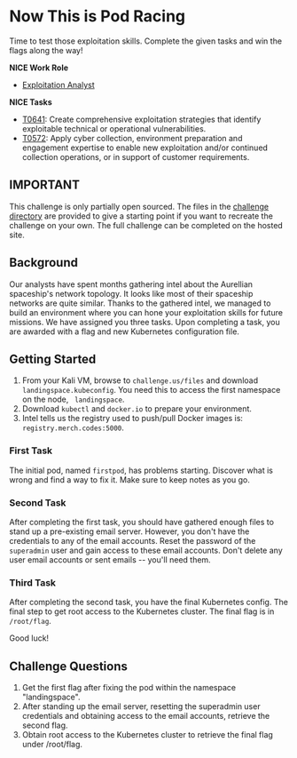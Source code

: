 # Now This is Pod Racing

Time to test those exploitation skills. Complete the given tasks and win the flags along the way!

**NICE Work Role**

- [Exploitation Analyst](https://niccs.cisa.gov/workforce-development/nice-framework/)

**NICE Tasks**

- [T0641](https://niccs.cisa.gov/workforce-development/nice-framework/): Create comprehensive exploitation strategies that identify exploitable technical or operational vulnerabilities.
- [T0572](https://niccs.cisa.gov/workforce-development/nice-framework/): Apply cyber collection, environment preparation and engagement expertise to enable new exploitation and/or continued collection operations, or in support of customer requirements.

## IMPORTANT
This challenge is only partially open sourced. The files in the [challenge directory](./challenge) are provided to give a starting point if you want to recreate the challenge on your own. The full challenge can be completed on the hosted site.

## Background

Our analysts have spent months gathering intel about the Aurellian spaceship's network topology. It looks like most of their spaceship networks are quite similar. Thanks to the gathered intel, we managed to build an environment where you can hone your exploitation skills for future missions. We have assigned you three tasks. Upon completing a task, you are awarded with a flag and new Kubernetes configuration file.

## Getting Started

1. From your Kali VM, browse to `challenge.us/files` and download `landingspace.kubeconfig`. You need this to access the first namespace on the node, ` landingspace`.
2. Download `kubectl` and `docker.io` to prepare your environment.
3. Intel tells us the registry used to push/pull Docker images is: `registry.merch.codes:5000`.

### First Task

The initial pod, named `firstpod`, has problems starting. Discover what is wrong and find a way to fix it. Make sure to keep notes as you go. 

### Second Task

After completing the first task, you should have gathered enough files to stand up a pre-existing email server. However, you don't have the credentials to any of the email accounts. Reset the password of the `superadmin` user and gain access to these email accounts. Don't delete any user email accounts or sent emails -- you'll need them.

### Third Task

After completing the second task, you have the final Kubernetes config. The final step to get root access to the Kubernetes cluster. The final flag is in `/root/flag`.

Good luck! 

## Challenge Questions

1. Get the first flag after fixing the pod within the namespace "landingspace".
2. After standing up the email server, resetting the superadmin user credentials and obtaining access to the email accounts, retrieve the second flag.
3. Obtain root access to the Kubernetes cluster to retrieve the final flag under /root/flag.